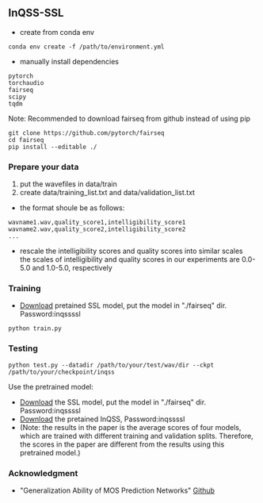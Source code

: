 ## InQSS-SSL

* create from conda env
```
conda env create -f /path/to/environment.yml
```
* manually install dependencies 
```
pytorch
torchaudio
fairseq 
scipy
tqdm 
```

Note: Recommended to download fairseq from github instead of using pip
```
git clone https://github.com/pytorch/fairseq
cd fairseq
pip install --editable ./
```

### Prepare your data

1. put the wavefiles in data/train
2. create data/training_list.txt and data/validation_list.txt
* the format shoule be as follows:
```
wavname1.wav,quality_score1,intelligibility_score1
wavname2.wav,quality_score2,intelligibility_score2
...
```
* rescale the intelligibility scores and quality scores into similar scales       
  the scales of intelligibility and quality scores in our experiments are 0.0-5.0 and 1.0-5.0, respectively
  
### Training

* [Download](http://gofile.me/6PGhz/HSNnJMlO7) pretained SSL model, put the model in "./fairseq" dir. Password:inqssssl


```
python train.py
```

### Testing
```
python test.py --datadir /path/to/your/test/wav/dir --ckpt /path/to/your/checkpoint/inqss
```
Use the pretrained model:
* [Download](http://gofile.me/6PGhz/HSNnJMlO7) the SSL model, put the model in "./fairseq" dir. Password:inqssssl
* [Download](http://gofile.me/6PGhz/dIUZjJPq1) the pretained InQSS, Password:inqssssl
* (Note: the results in the paper is the average scores of four models, which are trained with different training and validation splits. Therefore, the scores in the paper are different from the results using this pretrained model.)

### Acknowledgment
* "Generalization Ability of MOS Prediction Networks" [Github](https://github.com/nii-yamagishilab/mos-finetune-ssl)
